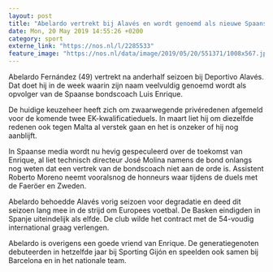 ```yaml
---
layout: post
title: "Abelardo vertrekt bij Alavés en wordt genoemd als nieuwe Spaanse bondscoach"
date: Mon, 20 May 2019 14:55:26 +0200
category: sport
externe_link: "https://nos.nl/l/2285533"
feature_image: "https://nos.nl/data/image/2019/05/20/551371/1008x567.jpg"
---
```


<p>Abelardo Fernández (49) vertrekt na anderhalf seizoen bij Deportivo Alavés. Dat doet hij in de week waarin zijn naam veelvuldig genoemd wordt als opvolger van de Spaanse bondscoach Luis Enrique.</p>
<p>De huidige keuzeheer heeft zich om zwaarwegende privéredenen afgemeld voor de komende twee EK-kwalificatieduels. In maart liet hij om diezelfde redenen ook tegen Malta al verstek gaan en het is onzeker of hij nog aanblijft.</p>
<p>In Spaanse media wordt nu hevig gespeculeerd over de toekomst van Enrique, al liet technisch directeur José Molina namens de bond onlangs nog weten dat een vertrek van de bondscoach niet aan de orde is. Assistent Roberto Moreno neemt vooralsnog de honneurs waar tijdens de duels met de Faeröer en Zweden.</p>
<p>Abelardo behoedde Alavés vorig seizoen voor degradatie en deed dit seizoen lang mee in de strijd om Europees voetbal. De Basken eindigden in Spanje uiteindelijk als elfde. De club wilde het contract met de 54-voudig international graag verlengen.</p>
<p>Abelardo is overigens een goede vriend van Enrique. De generatiegenoten debuteerden in hetzelfde jaar bij Sporting Gijón en speelden ook samen bij Barcelona en in het nationale team.</p>

